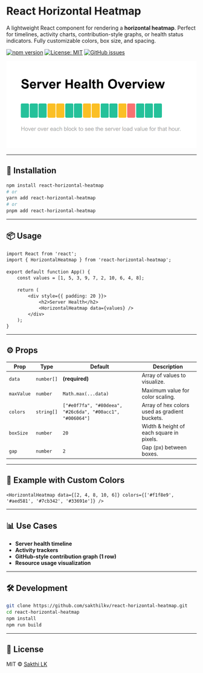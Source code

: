 # React Horizontal Heatmap

A lightweight React component for rendering a **horizontal heatmap**.
Perfect for timelines, activity charts, contribution-style graphs, or health status indicators.
Fully customizable colors, box size, and spacing.


[![npm version](https://img.shields.io/npm/v/react-horizontal-heatmap.svg)](https://www.npmjs.com/package/react-horizontal-heatmap)
[![License: MIT](https://img.shields.io/badge/License-MIT-green.svg)](LICENSE)
[![GitHub issues](https://img.shields.io/github/issues/sakthilkv/react-horizontal-heatmap.svg)](https://github.com/sakthilkv/react-horizontal-heatmap/issues)

![Heatmap Demo](./docs/screenshots/heatmap_demo.png)

---

## 🚀 Installation

```bash
npm install react-horizontal-heatmap
# or
yarn add react-horizontal-heatmap
# or
pnpm add react-horizontal-heatmap
```

---

## 📦 Usage

```tsx
import React from 'react';
import { HorizontalHeatmap } from 'react-horizontal-heatmap';

export default function App() {
	const values = [1, 5, 3, 9, 7, 2, 10, 6, 4, 8];

	return (
		<div style={{ padding: 20 }}>
			<h2>Server Health</h2>
			<HorizontalHeatmap data={values} />
		</div>
	);
}
```

---

## ⚙️ Props

| Prop       | Type       | Default                                                   | Description                                   |
| ---------- | ---------- | --------------------------------------------------------- | --------------------------------------------- |
| `data`     | `number[]` | **(required)**                                            | Array of values to visualize.                 |
| `maxValue` | `number`   | `Math.max(...data)`                                       | Maximum value for color scaling.              |
| `colors`   | `string[]` | `["#e0f7fa", "#80deea", "#26c6da", "#00acc1", "#006064"]` | Array of hex colors used as gradient buckets. |
| `boxSize`  | `number`   | `20`                                                      | Width & height of each square in pixels.      |
| `gap`      | `number`   | `2`                                                       | Gap (px) between boxes.                       |

---

## 🎨 Example with Custom Colors

```tsx
<HorizontalHeatmap data={[2, 4, 8, 10, 6]} colors={['#f1f8e9', '#aed581', '#7cb342', '#33691e']} />
```

---

## 📊 Use Cases

- **Server health timeline**
- **Activity trackers**
- **GitHub-style contribution graph (1 row)**
- **Resource usage visualization**

---

## 🛠 Development

```bash
git clone https://github.com/sakthilkv/react-horizontal-heatmap.git
cd react-horizontal-heatmap
npm install
npm run build
```

---

## 📜 License

MIT © [Sakthi LK](https://github.com/sakthilkv)
